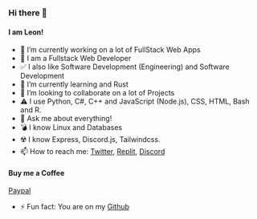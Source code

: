 ### Hi there 👋
#### I am Leon!
- 🔭 I’m currently working on a lot of FullStack Web Apps
- :dizzy: I am a Fullstack Web Developer
- :white_check_mark: I also like Software Development (Engineering) and Software Development
- 🌱 I’m currently learning and Rust
- 👯 I’m looking to collaborate on a lot of Projects
- :warning: I use Python, C#, C++ and JavaScript (Node.js), CSS, HTML, Bash and R.
- 💬 Ask me about everything!
- :bomb: I know Linux and Databases
- :radioactive: I know Express, Discord.js, Tailwindcss.
- 📫 How to reach me: 
[Twitter](https://twitter.com/Leon130109),
[Replit](https://replit.com/@Leonstudios),
[Discord](https://discord.com/users/967709849259499564)
#### Buy me a Coffee
[Paypal](https://www.paypal.com/paypalme/leonzampa)
- ⚡ Fun fact: You are on my 
[Github](https://github.com/Leon0b1101) <br>
